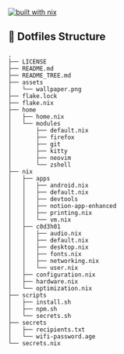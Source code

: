 [![built with nix](https://img.shields.io/static/v1?logo=nixos&logoColor=white&label=&message=Built%40with%40Nix&color=41439a)](https://builtwithnix.org)

## 📂 Dotfiles Structure
```
.
├── LICENSE
├── README.md
├── README_TREE.md
├── assets
│   └── wallpaper.png
├── flake.lock
├── flake.nix
├── home
│   ├── home.nix
│   └── modules
│       ├── default.nix
│       ├── firefox
│       ├── git
│       ├── kitty
│       ├── neovim
│       └── zshell
├── nix
│   ├── apps
│   │   ├── android.nix
│   │   ├── default.nix
│   │   ├── devtools
│   │   ├── notion-app-enhanced
│   │   ├── printing.nix
│   │   └── vm.nix
│   ├── c0d3h01
│   │   ├── audio.nix
│   │   ├── default.nix
│   │   ├── desktop.nix
│   │   ├── fonts.nix
│   │   ├── networking.nix
│   │   └── user.nix
│   ├── configuration.nix
│   ├── hardware.nix
│   └── optimization.nix
├── scripts
│   ├── install.sh
│   ├── npm.sh
│   └── secrets.sh
├── secrets
│   ├── recipients.txt
│   └── wifi-password.age
└── secrets.nix
```
